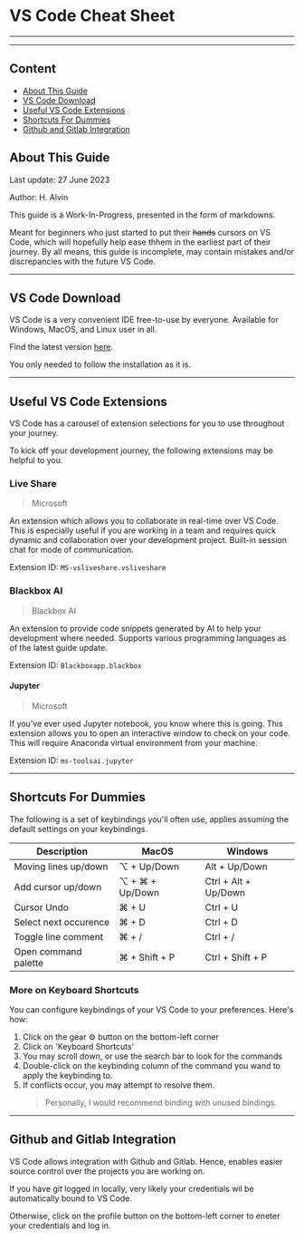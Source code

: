 # VS Code Cheat Sheet

----------------------
----------------------



## Content
- [About This Guide](#about-this-guide)
- [VS Code Download](#vs-code-download)
- [Useful VS Code Extensions](#useful-vs-code-extensions)
- [Shortcuts For Dummies](#shortcuts-for-dummies)
- [Github and Gitlab Integration](#github-and-gitlab-integration)



## About This Guide
Last update: 27 June 2023

Author: H. Alvin

This guide is a Work-In-Progress, presented in the form of markdowns.

Meant for beginners who just started to put their ~~hands~~ cursors on VS Code, which will hopefully help ease thhem in the earliest part of their journey.
By all means, this guide is incomplete, may contain mistakes and/or discrepancies with the future VS Code.

------------------------------

## VS Code Download
VS Code is a very convenient IDE free-to-use by everyone. Available for Windows, MacOS, and Linux user in all.

Find the latest version [here](https://code.visualstudio.com).

You only needed to follow the installation as it is.

-------------------------------

## Useful VS Code Extensions
VS Code has a carousel of extension selections for you to use throughout your journey.

To kick off your development journey, the following extensions may be helpful to you.

### Live Share
  > Microsoft
  
  An extension which allows you to collaborate in real-time over VS Code. This is especially useful if you are working in a team and requires quick dynamic and collaboration over your development project. Built-in session chat for mode of communication.
 
  Extension ID: ```MS-vsliveshare.vsliveshare```

### Blackbox AI
  > Blackbox AI

  An extension to provide code snippets generated by AI to help your development where needed. Supports various programming languages as of the latest guide update.

  Extension ID: ```Blackboxapp.blackbox```

#### Jupyter
  > Microsoft

  If you've ever used Jupyter notebook, you know where this is going. This extension allows you to open an interactive window to check on your code. This will require Anaconda virtual environment from your machine.

  Extension ID: ```ms-toolsai.jupyter```

---------------------

## Shortcuts For Dummies
The following is a set of keybindings you'll often use, applies assuming the default settings on your keybindings.


| Description             | MacOS           | Windows              |
| ----------------------- | --------------- | -------------------- |
| Moving lines up/down    | ⌥ + Up/Down     | Alt + Up/Down        |
| Add cursor up/down      | ⌥ + ⌘ + Up/Down | Ctrl + Alt + Up/Down |
| Cursor Undo             | ⌘ + U           | Ctrl + U             |
| Select next occurence   | ⌘ + D           | Ctrl + D             |
| Toggle line comment     | ⌘ + /           | Ctrl + /             |
| Open command palette    | ⌘ + Shift + P   | Ctrl + Shift + P     |



### More on Keyboard Shortcuts
You can configure keybindings of your VS Code to your preferences. Here's how:
1. Click on the gear ⚙️ button on the bottom-left corner
2. Click on 'Keyboard Shortcuts'
3. You may scroll down, or use the search bar to look for the commands
4. Double-click on the keybinding column of the command you wand to apply the keybinding to.
5. If conflicts occur, you may attempt to resolve them.
   > Personally, I would recommend binding with unused bindings.

--------------------


## Github and Gitlab Integration
VS Code allows integration with Github and Gitlab.
Hence, enables easier source control over the projects you are working on.

If you have git logged in locally, very likely your credentials wil be automatically bound to VS Code.

Otherwise, click on the profile button on the bottom-left corner to eneter your credentials and log in.



